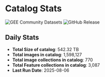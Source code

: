 # Catalog Stats

![GEE Community Datasets](https://img.shields.io/endpoint?url=https://gist.githubusercontent.com/samapriya/34bc0c1280d475d3a69e3b60a706226e/raw/community.json)
![GitHub Release](https://img.shields.io/github/v/release/samapriya/awesome-gee-community-datasets)

## Daily Stats

<!-- START_MARKER -->
* **Total Size of catalog**: 542.32 TB
* **Total images in catalog**: 1,598,127
* **Total image collections in catalog**: 770
* **Total Feature collections in catalog**: 3,087
* **Last Run Date**: 2025-08-06
<!-- END_MARKER -->
